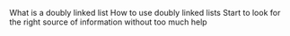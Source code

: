 What is a doubly linked list
How to use doubly linked lists
Start to look for the right source of information without too much help

